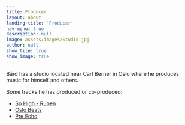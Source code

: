 ```yaml
---
title: Producer
layout: about
landing-title: 'Producer'
nav-menu: true
description: null
image: assets/images/Studio.jpg
author: null
show_tile: true
show_image: true
---
```



Bård has a studio located near Carl Berner in Oslo where he produces music for himself and others.

Some tracks he has produced or co-produced:
+ [So High - Ruben](https://open.spotify.com/track/60bUT3XY15CTg8ZRNrSbqO?si=dW7gTqzWRpSNRHepLUgx4g)
+ [Oslo Beats](https://open.spotify.com/album/4BW6pVE2pOTb6P95uGin4q?si=ZCgsaoHiR-SZJOz2WomllQ)
+ [Pre Echo](https://open.spotify.com/album/6Ys9YB3NT65fdqwMryC3XK?si=X37WIj0NRkucPGNq1OuOGA)
